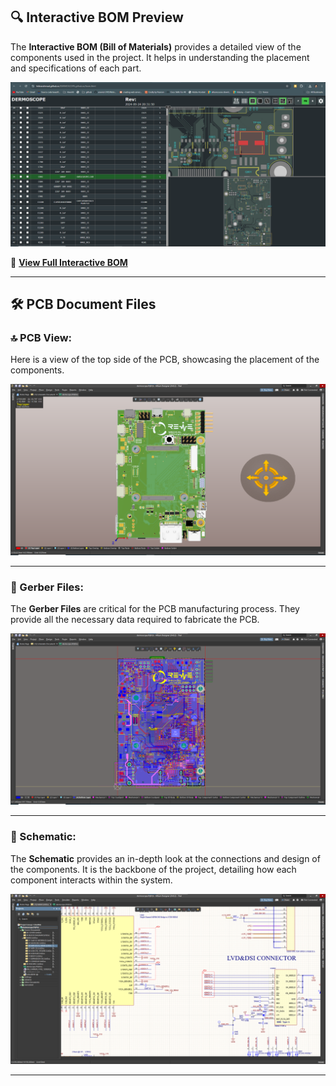 ## 🔍 Interactive BOM Preview
The **Interactive BOM (Bill of Materials)** provides a detailed view of the components used in the project. It helps in understanding the placement and specifications of each part.

![iBOM Preview](https://github.com/hiibrarahmad/DERMOSCOPE.github.io/blob/main/PCB%20Documents/bom.png)

🔗 [**View Full Interactive BOM**](https://hiibrarahmad.github.io/DERMOSCOPE.github.io/ibom.html)

---

## 🛠️ PCB Document Files

### 🔝 PCB View:
Here is a view of the top side of the PCB, showcasing the placement of the components.

![Top View](https://github.com/hiibrarahmad/DERMOSCOPE.github.io/blob/main/PCB%20Documents/PCB.png)

---

### 📁 Gerber Files:
The **Gerber Files** are critical for the PCB manufacturing process. They provide all the necessary data required to fabricate the PCB.

![Gerber Files](https://github.com/hiibrarahmad/DERMOSCOPE.github.io/blob/main/PCB%20Documents/gerber.png)

---

### 📜 Schematic:
The **Schematic** provides an in-depth look at the connections and design of the components. It is the backbone of the project, detailing how each component interacts within the system.

![Schematic](https://github.com/hiibrarahmad/DERMOSCOPE.github.io/blob/main/PCB%20Documents/sch.png)

---

